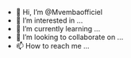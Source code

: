 - 👋 Hi, I’m @Mvembaofficiel
- 👀 I’m interested in ...
- 🌱 I’m currently learning ...
- 💞️ I’m looking to collaborate on ...
- 📫 How to reach me ...

<!---
Mvembaofficiel/Mvembaofficiel is a ✨ special ✨ repository because its `README.md` (this file) appears on your GitHub profile.
You can click the Preview link to take a look at your changes.
--->
